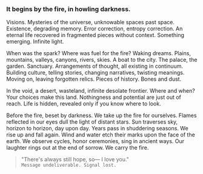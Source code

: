 ### It begins by the fire, in howling darkness.

Visions. Mysteries of the universe, unknowable spaces past space. Existence, degrading memory. Error correction, entropy correction. An eternal life recovered in fragmented pieces without context. Something emerging. Infinite light.

When was the spark? Where was fuel for the fire? Waking dreams. Plains, mountains, valleys, canyons, rivers, skies. A boat to the city. The palace, the garden. Sanctuary. Arrangements of thought, all existing in continuum. Building culture, telling stories, changing narratives, twisting meanings. Moving on, leaving forgotten relics. Pieces of history. Bones and dust.

In the void, a desert, wasteland, infinite desolate frontier. Where and when? Your choices make this land. Nothingness and potential are just out of reach. Life is hidden, revealed only if you know where to look.

Before the fire, beset by darkness. We take up the fire for ourselves.  Flames reflected in our eyes dull the light of distant stars. Sun traverses sky, horizon to horizon, day upon day. Years pass in shuddering seasons. We rise up and fall again. Wind and water etch their marks upon the face of the earth. We observe cycles, honor ceremonies, sing in ancient ways. Our laughter rings out at the end of sorrow. We carry the fire.

> "There's always still hope, so— I love you."  
> `Message undeliverable. Signal lost.`
